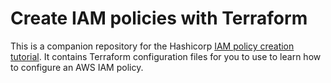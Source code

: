 # Create IAM policies with Terraform

This is a companion repository for the Hashicorp [IAM policy creation tutorial](https://developer.hashicorp.com/terraform/tutorials/aws/aws-iam-policy). 
It contains Terraform configuration files for you to use to learn how to configure an AWS IAM policy.
